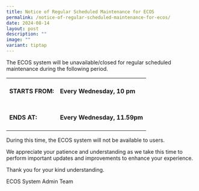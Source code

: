 ```yaml
---
title: Notice of Regular Scheduled Maintenance for ECOS
permalink: /notice-of-regular-scheduled-maintenance-for-ecos/
date: 2024-08-14
layout: post
description: ""
image: ""
variant: tiptap
---
```

<p>The ECOS system will be unavailable/closed for regular scheduled maintenance
during the following period.</p>
<table style="minWidth: 50px">
<colgroup>
<col>
<col>
</colgroup>
<tbody>
<tr>
<td rowspan="1" colspan="1">
<h4>STARTS FROM:</h4>
</td>
<td rowspan="1" colspan="1">
<h4><strong>Every Wednesday, 10 pm</strong></h4>
</td>
</tr>
<tr>
<td rowspan="1" colspan="1">
<h4>ENDS AT:</h4>
</td>
<td rowspan="1" colspan="1">
<h4><strong>Every Wednesday, 11.59pm</strong></h4>
</td>
</tr>
</tbody>
</table>
<p>During this time, the ECOS system will not be available to users.</p>
<p>We appreciate your patience and understanding as we take this time to
perform important updates and improvements to enhance your experience.</p>
<p>Thank you for your kind understanding.</p>
<p>ECOS System Admin Team</p>